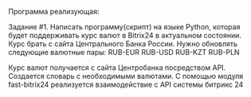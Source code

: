 Программа реализующая:

Задание #1.
Написать программу(скрипт) на языке Python, которая будет поддерживать курс валют в Bitrix24 в актуальном состоянии.
Курс брать с сайта Центрального Банка России.
Нужно обновлять следующие валютные пары:
RUB-EUR
RUB-USD
RUB-KZT
RUB-PLN

Курс валют получается с сайта Центробанка посредством API.
Создается словарь с необходимыми валютами.
С помощью модуля fast-bitrix24 реализуется взаимодействие с API системы битрикс 24
